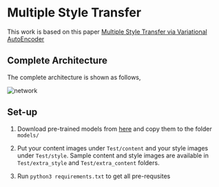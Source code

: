 # Multiple Style Transfer
This work is based on this paper [Multiple Style Transfer via Variational AutoEncoder
](https://arxiv.org/abs/2110.07375)

## Complete Architecture
The complete architecture is shown as follows,

![network](/figure/figure1.PNG)

## Set-up
1. Download pre-trained models from [here](https://drive.google.com/file/d/1WZrvjCGBO1mpggkdJiaw8jp-6ywbXn4J/view?usp=sharing) and copy them to the folder `models/`

2. Put your content images under `Test/content` and your style images under `Test/style`. Sample content and style images are available in `Test/extra_style` and `Test/extra_content` folders.

3. Run `python3 requirements.txt` to get all pre-requsites
